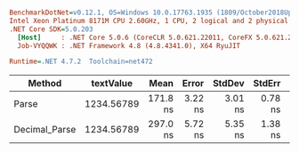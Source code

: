 ``` ini

BenchmarkDotNet=v0.12.1, OS=Windows 10.0.17763.1935 (1809/October2018Update/Redstone5)
Intel Xeon Platinum 8171M CPU 2.60GHz, 1 CPU, 2 logical and 2 physical cores
.NET Core SDK=5.0.203
  [Host]     : .NET Core 5.0.6 (CoreCLR 5.0.621.22011, CoreFX 5.0.621.22011), X64 RyuJIT
  Job-VYQQWK : .NET Framework 4.8 (4.8.4341.0), X64 RyuJIT

Runtime=.NET 4.7.2  Toolchain=net472  

```
|        Method |  textValue |     Mean |   Error |  StdDev |  StdErr |      Min |      Max |   Median | Ratio | MannWhitney(5%) | RatioSD |
|-------------- |----------- |---------:|--------:|--------:|--------:|---------:|---------:|---------:|------:|---------------- |--------:|
|         Parse | 1234.56789 | 171.8 ns | 3.22 ns | 3.01 ns | 0.78 ns | 167.7 ns | 176.6 ns | 171.6 ns |  1.00 |            Base |    0.00 |
| Decimal_Parse | 1234.56789 | 297.0 ns | 5.72 ns | 5.35 ns | 1.38 ns | 286.6 ns | 307.2 ns | 297.4 ns |  1.73 |          Slower |    0.05 |
